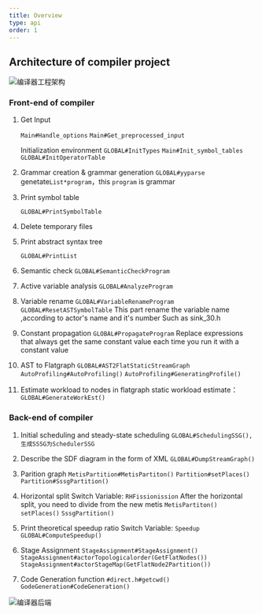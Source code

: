 ```yaml
---
title: Overview
type: api
order: 1
---
```

## Architecture of compiler project
![编译器工程架构](/img/PART2-1.png)
### Front-end of compiler
1. Get Input

    `Main#Handle_options`
    `Main#Get_preprocessed_input`

    Initialization environment
    `GLOBAL#InitTypes`
    `Main#Init_symbol_tables`
    `GLOBAL#InitOperatorTable`

1. Grammar creation & grammar generation
    `GLOBAL#yyparse`
    genetate`List*program`，this `program` is grammar

1. Print symbol table

    `GLOBAL#PrintSymbolTable`

1. Delete temporary files

1. Print abstract syntax tree

    `GLOBAL#PrintList`

1. Semantic check
    `GLOBAL#SemanticCheckProgram`
    
1. Active variable analysis
    `GLOBAL#AnalyzeProgram`
    
1. Variable rename
    `GLOBAL#VariableRenameProgram`
    `GLOBAL#ResetASTSymbolTable`
    This part rename the variable name ,according to actor's name and it's number
    Such as sink_30.h
    
1. Constant propagation
    `GLOBAL#PropagateProgram`
    Replace expressions that always get the same constant value each time you run it with a constant value

1. AST to Flatgraph	
    `GLOBAL#AST2FlatStaticStreamGraph`
    `AutoProfiling#AutoProfiling()`
    `AutoProfiling#GeneratingProfile()`
    
1. Estimate workload to nodes in flatgraph
    static workload estimate：
    `GLOBAL#GenerateWorkEst()`

### Back-end of compiler

1. Initial scheduling and steady-state scheduling
    `GLOBAL#SchedulingSSG(),生成SSSG为SchedulerSSG`
    
1. Describe the SDF diagram in the form of XML
    `GLOBAL#DumpStreamGraph()`
    
1. Parition graph
    `MetisPartition#MetisPartiton()`
    `Partition#setPlaces()`
    `Partition#SssgPartition()`
    
1. Horizontal split
    Switch Variable: `RHFissionission`
    After the horizontal split, you need to divide from the new metis
    `MetisPartiton()`
    `setPlaces()`
    `SssgPartition()`
 
1. Print theoretical speedup ratio
    Switch Variable: `Speedup`
    `GLOBAL#ComputeSpeedup()`
    
1. Stage Assignment
    `StageAssignment#StageAssignment()`
    `StageAssignment#actorTopologicalorder(GetFlatNodes())`
    `StageAssignment#actorStageMap(GetFlatNode2Partition())`
    
1. Code Generation
    function `#direct.h#getcwd()`
    `GodeGeneration#CodeGeneration()`
    
![编译器后端](/img/PART2-2.png)
